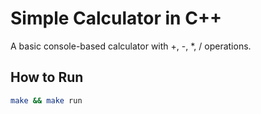 # Simple Calculator in C++

A basic console-based calculator with +, -, *, / operations.

## How to Run
```bash
make && make run